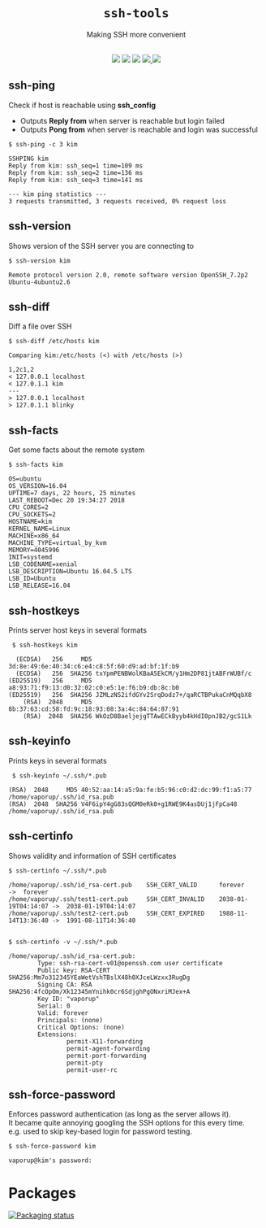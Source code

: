 <h1 align="center"><code>ssh-tools</code></h1>
<p align="center">Making SSH more convenient</p>
<p align="center">
  <br/>
  <img src="https://img.shields.io/badge/uses-ssh-blue.svg?style=flat-square"/>
  <img src="https://img.shields.io/badge/license-gpl--3-brightgreen.svg?style=flat-square"/>
  <img src="https://img.shields.io/badge/status-stable-ff69b4.svg?style=flat-square"/>
  <a href="https://github.com/vaporup/CISS">
   <img src="https://img.shields.io/badge/supports-CISS-blueviolet.svg?style=flat-square"/>
  </a>
  <img src="https://img.shields.io/badge/implementation-bash / perl-red.svg?style=flat-square"/>
</p>

## ssh-ping
Check if host is reachable using **ssh_config**

  * Outputs **Reply from** when server is reachable but login failed
  * Outputs **Pong from** when server is reachable and login was successful

  ~~~~
  $ ssh-ping -c 3 kim

  SSHPING kim
  Reply from kim: ssh_seq=1 time=109 ms
  Reply from kim: ssh_seq=2 time=136 ms
  Reply from kim: ssh_seq=3 time=141 ms

  --- kim ping statistics ---
  3 requests transmitted, 3 requests received, 0% request loss
  ~~~~

## ssh-version
Shows version of the SSH server you are connecting to

  ~~~~
  $ ssh-version kim

  Remote protocol version 2.0, remote software version OpenSSH_7.2p2 Ubuntu-4ubuntu2.6
  ~~~~

## ssh-diff
Diff a file over SSH

  ~~~~
  $ ssh-diff /etc/hosts kim

  Comparing kim:/etc/hosts (<) with /etc/hosts (>)

  1,2c1,2
  < 127.0.0.1 localhost
  < 127.0.1.1 kim
  ---
  > 127.0.0.1 localhost
  > 127.0.1.1 blinky
  ~~~~

## ssh-facts
Get some facts about the remote system

  ~~~~
  $ ssh-facts kim

  OS=ubuntu
  OS_VERSION=16.04
  UPTIME=7 days, 22 hours, 25 minutes
  LAST_REBOOT=Dec 20 19:34:27 2018
  CPU_CORES=2
  CPU_SOCKETS=2
  HOSTNAME=kim
  KERNEL_NAME=Linux
  MACHINE=x86_64
  MACHINE_TYPE=virtual_by_kvm
  MEMORY=4045996
  INIT=systemd
  LSB_CODENAME=xenial
  LSB_DESCRIPTION=Ubuntu 16.04.5 LTS
  LSB_ID=Ubuntu
  LSB_RELEASE=16.04
  ~~~~


## ssh-hostkeys
Prints server host keys in several formats

  ~~~~
   $ ssh-hostkeys kim

    (ECDSA)   256     MD5 3d:8e:49:6e:40:34:c6:e4:c8:5f:60:d9:ad:bf:1f:b9
    (ECDSA)   256  SHA256 txYpmPENBWolKBaA5EkCM/y1Hm2DP81jtABFrWUBf/c
  (ED25519)   256     MD5 a8:93:71:f9:13:d0:32:02:c0:e5:1e:f6:b9:db:8c:b0
  (ED25519)   256  SHA256 JZMLzNS2ifdGYv2SrqDodz7+/qaRCTBPukaCnMQqbX8
      (RSA)  2048     MD5 8b:37:63:cd:58:fd:9c:18:93:08:3a:4c:84:64:87:91
      (RSA)  2048  SHA256 WkOzD8BaeljejgTTAwECkByyb4kHdI0pnJB2/gcS1Lk
  ~~~~


## ssh-keyinfo
Prints keys in several formats

  ~~~~
   $ ssh-keyinfo ~/.ssh/*.pub

  (RSA)  2048     MD5 40:52:aa:14:a5:9a:fe:b5:96:c0:d2:dc:99:f1:a5:77    /home/vaporup/.ssh/id_rsa.pub
  (RSA)  2048  SHA256 V4F6ipY4gG83sQGM0eRk0+g1RWE9K4asDUj1jFpCa48        /home/vaporup/.ssh/id_rsa.pub
  ~~~~

## ssh-certinfo
Shows validity and information of SSH certificates

  ~~~~
  $ ssh-certinfo ~/.ssh/*.pub

  /home/vaporup/.ssh/id_rsa-cert.pub    SSH_CERT_VALID      forever             ->  forever
  /home/vaporup/.ssh/test1-cert.pub     SSH_CERT_INVALID    2038-01-19T04:14:07 ->  2038-01-19T04:14:07
  /home/vaporup/.ssh/test2-cert.pub     SSH_CERT_EXPIRED    1988-11-14T13:36:40 ->  1991-08-11T14:36:40


  $ ssh-certinfo -v ~/.ssh/*.pub

  /home/vaporup/.ssh/id_rsa-cert.pub:
          Type: ssh-rsa-cert-v01@openssh.com user certificate
          Public key: RSA-CERT SHA256:Mm7o312345YEaWetVshTBslX48h0XJceLWzxx3RugDg
          Signing CA: RSA SHA256:4fcOpOm/Xk12345mYnihk0cr6SdjghPgONxriMJex+A
          Key ID: "vaporup"
          Serial: 0
          Valid: forever
          Principals: (none)
          Critical Options: (none)
          Extensions:
                  permit-X11-forwarding
                  permit-agent-forwarding
                  permit-port-forwarding
                  permit-pty
                  permit-user-rc
  ~~~~

## ssh-force-password
Enforces password authentication (as long as the server allows it).  
It became quite annoying googling the SSH options for this every time.  
e.g. used to skip key-based login for password testing.

  ~~~~
  $ ssh-force-password kim

  vaporup@kim's password:
  ~~~~

# Packages

[![Packaging status](https://repology.org/badge/vertical-allrepos/ssh-tools.svg)](https://repology.org/project/ssh-tools/versions)
